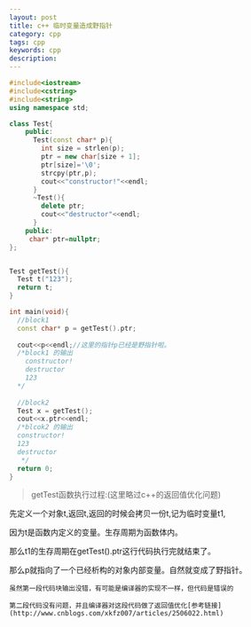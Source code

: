 ```yaml
---
layout: post
title: c++ 临时变量造成野指针
category: cpp
tags: cpp
keywords: cpp
description:
---
```


```cpp
#include<iostream>
#include<cstring>
#include<string>
using namespace std;

class Test{
    public:
      Test(const char* p){
        int size = strlen(p);
        ptr = new char[size + 1];
        ptr[size]='\0';
        strcpy(ptr,p);
        cout<<"constructor!"<<endl;
      }
      ~Test(){
        delete ptr;
        cout<<"destructor"<<endl;
      }
    public:
     char* ptr=nullptr;
};


Test getTest(){
  Test t("123");
  return t;
}

int main(void){
  //block1
  const char* p = getTest().ptr;
  
  cout<<p<<endl;//这里的指针p已经是野指针啦。
  /*block1 的输出
    constructor!
    destructor
    123
  */
 
  //block2
  Test x = getTest();
  cout<<x.ptr<<endl;
  /*blcok2 的输出
  constructor!
  123
  destructor
   */
  return 0;
}

```

>getTest函数执行过程:(这里略过c++的返回值优化问题)

先定义一个对象t,返回t,返回的时候会拷贝一份t,记为临时变量t1,

因为t是函数内定义的变量。生存周期为函数体内。

那么t1的生存周期在getTest().ptr这行代码执行完就结束了。

那么p就指向了一个已经析构的对象内部变量。自然就变成了野指针。

`虽然第一段代码块输出没错，有可能是编译器的实现不一样，但代码是错误的`

`第二段代码没有问题，并且编译器对这段代码做了返回值优化[参考链接](http://www.cnblogs.com/xkfz007/articles/2506022.html)`
